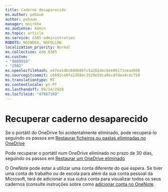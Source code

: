 ```yaml
---
title: Caderno desaparecido
ms.author: pebaum
author: pebaum
manager: mnirkhe
ms.audience: Admin
ms.topic: article
ms.service: o365-administration
ROBOTS: NOINDEX, NOFOLLOW
localization_priority: Normal
ms.collection: Adm_O365
ms.custom:
- "9000559"
- "2502"
ms.openlocfilehash: e47ea1dbc69d686fc5a2624ec6ee06171ceaa508
ms.sourcegitcommit: c6692ce0fa1358ec3529e59ca0ecdfdea4cdc759
ms.translationtype: MT
ms.contentlocale: pt-PT
ms.lasthandoff: 09/14/2020
ms.locfileid: "47667169"
---
```

# <a name="recover-missing-notebook"></a>Recuperar caderno desaparecido

Se o portátil do OneDrive foi acidentalmente eliminado, pode recuperá-lo seguindo os passos em [Restaurar ficheiros ou pastas eliminadas no OneDrive](https://support.office.com/article/949ada80-0026-4db3-a953-c99083e6a84f)

Pode recuperar o portátil num OneDrive eliminado no prazo de 30 dias, seguindo os passos em [Restaurar um OneDrive eliminado](https://docs.microsoft.com/onedrive/restore-deleted-onedrive)

O OneNote pode estar a utilizar uma conta diferente do que espera. Se tiver uma conta de trabalho ou de escola para além da sua conta pessoal da Microsoft, terá de adicionar a sua outra conta para visualizar todos os seus cadernos (consulte instruções sobre como [adicionar conta no OneNote](https://support.office.com/article/5afff855-54ee-47e4-a773-db048d4ac299).